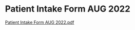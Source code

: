 # Patient Intake Form AUG 2022

[Patient Intake Form AUG 2022.pdf](Patient%20Intake%20Form%20AUG%202022%20fbbdec15c6454a2980658f5973a88893/Patient_Intake_Form_AUG_2022.pdf)